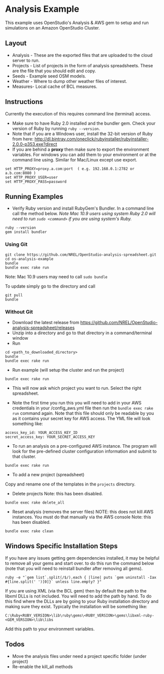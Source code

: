 # Analysis Example

This example uses OpenStudio's Analysis & AWS gem to setup and run simulations on an Amazon OpenStudio Cluster.

## Layout
* Analysis - These are the exported files that are uploaded to the cloud server to run.
* Projects - List of projects in the form of analysis spreadsheets. These are the file that you should edit and copy.
* Seeds - Example seed OSM models.
* Weather - Where to dump other weather files of interest.
* Measures- Local cache of BCL measures.

## Instructions

Currently the execution of this requires command line (terminal) access.  

* Make sure to have Ruby 2.0 installed and the bundler gem.  Check your version of Ruby by running `ruby --version`.
* Note that if you are a Windows user, install the 32-bit version of Ruby from here: http://dl.bintray.com/oneclick/rubyinstaller/rubyinstaller-2.0.0-p353.exe?direct
* If you are behind a **proxy** then make sure to export the environment variables.  For windows you can add them to your environment or at the command line using. Similar for Mac/Linux except use export.

```
set HTTP_PROXY=proxy.a.com:port  ( e.g. 192.168.0.1:2782 or a.b.com:8080 )
set HTTP_PROXY_USER=user 
set HTTP_PROXY_PASS=password
```

## Running Examples

* Verify Ruby version and install RubyGem's Bundler.  In a command line call the method below. *Note Mac 10.9 users using system Ruby 2.0 will need to run `sudo <command>` if you are using system's Ruby.*

```
ruby --version
gem install bundler
```

### Using Git

```
git clone https://github.com/NREL/OpenStudio-analysis-spreadsheet.git
cd os-analysis-example
bundle 
bundle exec rake run
```
Note: Mac 10.9 users may need to call `sudo bundle`

To update simply go to the directory and call

```
git pull
bundle
```

### Without Git

* Download the latest release from https://github.com/NREL/OpenStudio-analysis-spreadsheet/releases
* Unzip into a directory and go to that directory in a command/terminal window
* Run

```
cd <path_to_downloaded_directory>
bundle
bundle exec rake run
```

* Run example (will setup the cluster and run the project)

```
bundle exec rake run
```

* This will now ask which project you want to run. Select the right spreadsheet.

* Note the first time you run this you will need to add in your AWS credentials in your <home-dir>/config_aws.yml file then run the `bundle exec rake run` command again.  Note that this file should only be readable by you as it contains your secret key for AWS access. The YML file will look something like:


```
access_key_id: YOUR_ACCESS_KEY_ID
secret_access_key: YOUR_SECRET_ACCESS_KEY
```

* To run an analysis on a pre-configured AWS instance. The program will look for the pre-defined cluster configuration information and submit to that cluster.

```
bundle exec rake run
```

* To add a new project (spreadsheet)

Copy and rename one of the templates in the `projects` directory.

* Delete projects
Note: this has been disabled.

```
bundle exec rake delete_all
```

* Reset analysis (removes the server files) NOTE: this does not kill AWS instances. You must do that manually via the AWS console
Note: this has been disabled.

```
bundle exec rake clean
```


## Windows Specific Installation Steps

If you have any issues getting gem dependencies installed, it may be helpful to remove all your gems and start over.  to do this run the command below (note that you will need to reinstall bundler after removing all gems).

```
ruby -e "`gem list`.split(/$/).each { |line| puts `gem uninstall -Iax #{line.split(' ')[0]}` unless line.empty? }"
```


If you are using XML (via the BCL gem) then by default the path to the libxml DLLs is not included.  You will need to add the path by hand.  To do this find where the DLLs are by going to your Ruby installation directory and making sure they exist. Typically the installation will be something like:

```
C:\Ruby<RUBY_VERSION>\lib\ruby\gems\<RUBY_VERSION>\gems\libxml-ruby-<GEM_VERSION>\lib\libs
```

Add this path to your environment variables.


## Todos

* Move the analysis files under need a project specific folder (under project)
* Re-enable the kill_all methods
